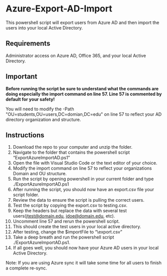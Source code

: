 # Azure-Export-AD-Import
This powershell script will export users from Azure AD and then import the users into your local Active Directory.

## Requirements
Administrator access on Azure AD, Office 365, and your local Active Directory.

## Important
**Before running the script be sure to understand what the commands are doing especially the import command on line 57. Line 57 is commented by default for your safety!**

You will need to modify the -Path "OU=students,OU=users,DC=domian,DC=edu" on line 57 to reflect your AD directory organization and structure.

## Instructions
1.	Download the repo to your computer and unzip the folder. 
2.	Navigate to the folder that contains the powershell script “ExportAzureImportAD.ps1”
3.	Open the file with Visual Studio Code or the text editor of your choice.
4.	Modify the import command on line 57 to reflect your organizations Domain and OU structure. 
5.	Run the script by opening powershell in your current folder and type ./ExportAzureImportAD.ps1
6.	After running the script, you should now have an export.csv file your script folder.
7.	Review the data to ensure the script is pulling the correct users.
8.	Test the script by copying the export.csv to testing.csv.
9.	Keep the headers but replace the data with several test users(jtest@domain.edu, jdoe@domain.edu, etc).
10.	Uncomment line 57 and rerun the powershell script.
11.	This should create the test users in your local active directory.
12.	After testing, change the $importFile to “\export.csv”
13.	Take a deep breath and run the powershell script ./ExportAzureImportAD.ps1.
14.	If all goes well, you should now have your Azure AD users in your local Active Directory.

Note: If you are using Azure sync it will take some time for all users to finish a complete re-sync.

